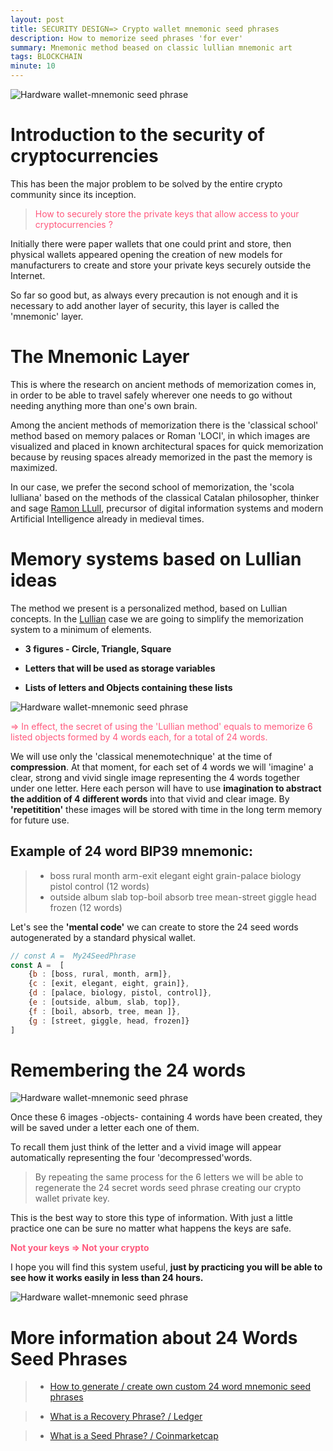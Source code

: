 ```yaml
---
layout: post
title: SECURITY DESIGN=> Crypto wallet mnemonic seed phrases
description: How to memorize seed phrases 'for ever'
summary: Mnemonic method beased on classic lullian mnemonic art
tags: BLOCKCHAIN
minute: 10
---
```


![Hardware wallet-mnemonic seed phrase](/assets/images/art/SEEDS/0.png)

# Introduction to the security of cryptocurrencies
This has been the major problem to be solved by the entire crypto community since its inception. 
> <span style="color:#ff597d">How to securely store the private keys that allow access to your cryptocurrencies ? </span>

Initially there were paper wallets that one could print and store, then physical wallets appeared opening the creation of new models for manufacturers to create and store your private keys securely outside the Internet.

So far so good but, as always every precaution is not enough and it is necessary to add another layer of security, this layer is called the 'mnemonic' layer.

# The Mnemonic Layer
This is where the research on ancient methods of memorization comes in, in order to be able to travel safely wherever one needs to go without needing anything more than one's own brain.

Among the ancient methods of memorization there is the 'classical school' method based on memory palaces or Roman 'LOCI', in which images are visualized and placed in known architectural spaces for quick memorization because by reusing spaces already memorized in the past the memory is maximized.

In our case, we prefer the second school of memorization, the 'scola lulliana' based on the methods of the classical Catalan philosopher, thinker and sage [Ramon LLull](https://fr.wikipedia.org/wiki/Raymond_Lulle), precursor of digital information systems and modern Artificial Intelligence already in medieval times.

# Memory systems based on Lullian ideas
The method we present is a personalized method, based on Lullian concepts. 
In the [Lullian](https://pure.uvt.nl/ws/portalfiles/portal/1439970/fulltext.pdf) case we are going to simplify the memorization system to a minimum of elements.

* __3 figures - Circle, Triangle, Square__

* __Letters that will be used as storage variables__

* __Lists of letters and Objects containing these lists__

![Hardware wallet-mnemonic seed phrase](/assets/images/art/SEEDS/A.png)

<span style="color:#ff597d"> => In effect, the secret of using the 'Lullian method' equals to memorize 6 listed objects formed by 4 words each, for a total of 24 words.</span>

We will use only the 'classical menemotechnique' at the time of __compression__. At that moment, for each set of 4 words we will 'imagine' a clear, strong and vivid single image representing the 4 words together under one letter. Here each person will have to use __imagination to abstract the addition of 4 different words__ into that vivid and clear image. By __'repetitition'__ these images will be stored with time in the long term memory for future use.

## Example of 24 word BIP39 mnemonic:</span>
> * boss rural month arm-exit elegant eight grain-palace biology pistol control (12 words)
> * outside album slab top-boil absorb tree mean-street giggle head frozen (12 words)

Let's see the __'mental code'__ we can create to store the 24 seed words autogenerated by a standard physical wallet.

```javascript
// const A =  My24SeedPhrase 
const A =  [
    {b : [boss, rural, month, arm]},
    {c : [exit, elegant, eight, grain]},
    {d : [palace, biology, pistol, control]},
    {e : [outside, album, slab, top]},
    {f : [boil, absorb, tree, mean ]},
    {g : [street, giggle, head, frozen]}
]
```

# Remembering the 24 words

![Hardware wallet-mnemonic seed phrase](/assets/images/art/SEEDS/B.png)

Once these 6 images -objects- containing 4 words have been created, they will be saved under a letter each one of them.

To recall them just think of the letter and a vivid image will appear automatically representing the four 'decompressed'words. 

> By repeating the same process for the 6 letters we will be able to regenerate the 24 secret words seed phrase creating our crypto wallet private key.

This is the best way to store this type of information. With just a little practice one can be sure no matter what happens the keys are safe.

<span style="color:#ff597d">__Not your keys => Not your crypto__</span>

I hope you will find this system useful, __just by practicing you will be able to see how it works easily in less than 24 hours.__

![Hardware wallet-mnemonic seed phrase](/assets/images/art/SEEDS/C.png)


# More information about 24 Words Seed Phrases

> * [How to generate / create own custom 24 word mnemonic seed phrases](https://allprivatekeys.com/mnemonic-code-converter)

> * [What is a Recovery Phrase? / Ledger](https://www.ledger.com/academy/crypto/what-is-a-recovery-phrase)

> * [What is a Seed Phrase? / Coinmarketcap](https://coinmarketcap.com/alexandria/glossary/seed)

